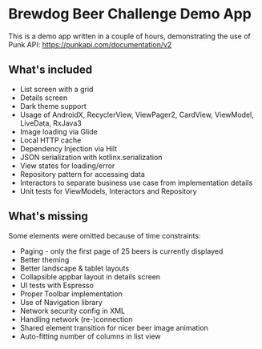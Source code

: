 # Brewdog Beer Challenge Demo App
This is a demo app written in a couple of hours, demonstrating the use of Punk API: https://punkapi.com/documentation/v2

## What's included
- List screen with a grid
- Details screen
- Dark theme support
- Usage of AndroidX, RecyclerView, ViewPager2, CardView, ViewModel, LiveData, RxJava3
- Image loading via Glide
- Local HTTP cache
- Dependency Injection via Hilt
- JSON serialization with kotlinx.serialization
- View states for loading/error
- Repository pattern for accessing data
- Interactors to separate business use case from implementation details
- Unit tests for ViewModels, Interactors and Repository

## What's missing

Some elements were omitted because of time constraints:
- Paging - only the first page of 25 beers is currently displayed
- Better theming
- Better landscape & tablet layouts
- Collapsible appbar layout in details screen
- UI tests with Espresso
- Proper Toolbar implementation
- Use of Navigation library
- Network security config in XML
- Handling network (re-)connection
- Shared element transition for nicer beer image animation
- Auto-fitting number of columns in list view
